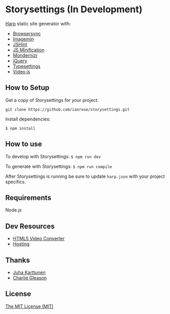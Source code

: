 # Storysettings (In Development)

[Harp](https://github.com/sintaxi/harp) static site generator with:

- [Browsersync](https://github.com/BrowserSync/browser-sync)
- [Imagemin](https://github.com/imagemin/imagemin-cli)
- [JSHint](https://github.com/jshint/jshint)
- [JS Minification](https://github.com/digitaledgeit/npm-recursive-uglifyjs)
- [Mondernizr](https://github.com/Modernizr/Modernizr)
- [jQuery](https://github.com/jquery/jquery)
- [Typesettings](https://github.com/ianrose/typesettings)
- [Video.js](https://github.com/videojs/video.js)

## How to Setup

Get a copy of Storysettings for your project.

`git clone https://github.com/ianrose/storysettings.git`

Install dependencies:

```
$ npm install
```

## How to use

To develop with Storysettings: `$ npm run dev`

To generate with Storysettings: `$ npm run compile`

After Storysettings is running be sure to update `harp.json` with your project specifics.

## Requirements

Node.js

## Dev Resources

- [HTML5 Video Converter](https://html5backgroundvideos.com/converter/)
- [Hosting](http://surge.sh)

## Thanks

 - [Juha Karttunen](https://gist.github.com/jkarttunen/a576e8dabe3a320e224b)
 - [Charlie Gleason](https://github.com/superhighfives/harp-gulp-browsersync-boilerplate)

## License

[The MIT License (MIT)](https://github.com/ianrose/storysettings/blob/master/LICENSE)
